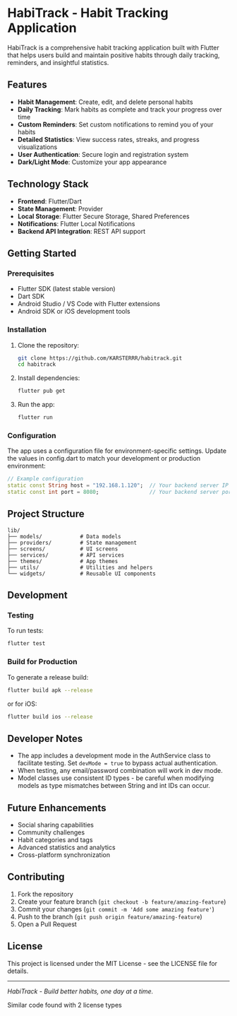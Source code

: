 # HabiTrack - Habit Tracking Application

HabiTrack is a comprehensive habit tracking application built with Flutter that helps users build and maintain positive habits through daily tracking, reminders, and insightful statistics.

## Features

- **Habit Management**: Create, edit, and delete personal habits
- **Daily Tracking**: Mark habits as complete and track your progress over time
- **Custom Reminders**: Set custom notifications to remind you of your habits
- **Detailed Statistics**: View success rates, streaks, and progress visualizations
- **User Authentication**: Secure login and registration system
- **Dark/Light Mode**: Customize your app appearance

## Technology Stack

- **Frontend**: Flutter/Dart
- **State Management**: Provider
- **Local Storage**: Flutter Secure Storage, Shared Preferences
- **Notifications**: Flutter Local Notifications
- **Backend API Integration**: REST API support

## Getting Started

### Prerequisites

- Flutter SDK (latest stable version)
- Dart SDK
- Android Studio / VS Code with Flutter extensions
- Android SDK or iOS development tools

### Installation

1. Clone the repository:

   ```bash
   git clone https://github.com/KARSTERRR/habitrack.git
   cd habitrack
   ```

2. Install dependencies:

   ```bash
   flutter pub get
   ```

3. Run the app:
   ```bash
   flutter run
   ```

### Configuration

The app uses a configuration file for environment-specific settings. Update the values in config.dart to match your development or production environment:

```dart
// Example configuration
static const String host = "192.168.1.120";  // Your backend server IP
static const int port = 8080;                // Your backend server port
```

## Project Structure

```
lib/
├── models/            # Data models
├── providers/         # State management
├── screens/           # UI screens
├── services/          # API services
├── themes/            # App themes
├── utils/             # Utilities and helpers
└── widgets/           # Reusable UI components
```

## Development

### Testing

To run tests:

```bash
flutter test
```

### Build for Production

To generate a release build:

```bash
flutter build apk --release
```

or for iOS:

```bash
flutter build ios --release
```

## Developer Notes

- The app includes a development mode in the AuthService class to facilitate testing. Set `devMode = true` to bypass actual authentication.
- When testing, any email/password combination will work in dev mode.
- Model classes use consistent ID types - be careful when modifying models as type mismatches between String and int IDs can occur.

## Future Enhancements

- Social sharing capabilities
- Community challenges
- Habit categories and tags
- Advanced statistics and analytics
- Cross-platform synchronization

## Contributing

1. Fork the repository
2. Create your feature branch (`git checkout -b feature/amazing-feature`)
3. Commit your changes (`git commit -m 'Add some amazing feature'`)
4. Push to the branch (`git push origin feature/amazing-feature`)
5. Open a Pull Request

## License

This project is licensed under the MIT License - see the LICENSE file for details.

---

_HabiTrack - Build better habits, one day at a time._

Similar code found with 2 license types
